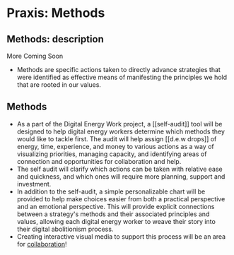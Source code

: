 # Praxis: Methods

## Methods: description
More Coming Soon
- Methods are specific actions taken to directly advance strategies that were identified as effective means of manifesting the principles we hold that are rooted in our values. 

## Methods 
- As a part of the Digital Energy Work project, a [[self-audit]] tool will be designed to help digital energy workers determine which methods they would like to tackle first. The audit will help assign [[d.e.w drops]] of energy, time, experience, and money to various actions as a way of visualizing priorities, managing capacity, and identifying areas of connection and opportunities for collaboration and help.
- The self audit will clarify which actions can be taken with relative ease and quickness, and which ones will require more planning, support and investment.
- In addition to the self-audit, a simple personalizable chart will be provided to help make choices easier from both a practical perspective and an emotional perspective. This will provide explicit connections between a strategy's methods and their associated principles and values, allowing each digital energy worker to weave their story into their digital abolitionism process.
- Creating interactive visual media to support this process will be an area for [collaboration](collaborators.md)! 
